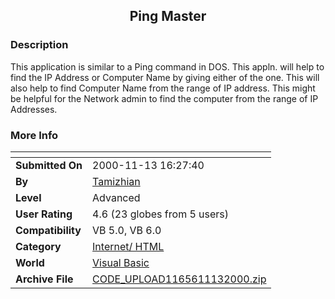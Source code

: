 ﻿<div align="center">

## Ping Master


</div>

### Description

This application is similar to a Ping command in DOS. This appln. will help to find the IP Address or Computer Name by giving either of the one. This will also help to find Computer Name from the range of IP address. This might be helpful for the Network admin to find the computer from the range of IP Addresses.
 
### More Info
 


<span>             |<span>
---                |---
**Submitted On**   |2000-11-13 16:27:40
**By**             |[Tamizhian](https://github.com/Planet-Source-Code/PSCIndex/blob/master/ByAuthor/tamizhian.md)
**Level**          |Advanced
**User Rating**    |4.6 (23 globes from 5 users)
**Compatibility**  |VB 5\.0, VB 6\.0
**Category**       |[Internet/ HTML](https://github.com/Planet-Source-Code/PSCIndex/blob/master/ByCategory/internet-html__1-34.md)
**World**          |[Visual Basic](https://github.com/Planet-Source-Code/PSCIndex/blob/master/ByWorld/visual-basic.md)
**Archive File**   |[CODE\_UPLOAD1165611132000\.zip](https://github.com/Planet-Source-Code/tamizhian-ping-master__1-12766/archive/master.zip)








